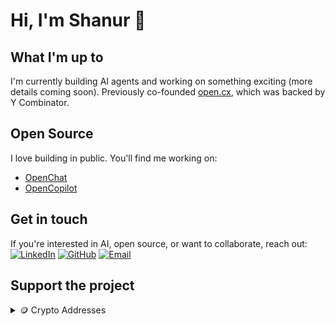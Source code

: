# Hi, I'm Shanur 👋

## What I'm up to
I'm currently building AI agents and working on something exciting (more details coming soon). Previously co-founded [open.cx](https://open.cx), which was backed by Y Combinator.

## Open Source
I love building in public. You'll find me working on:
- [OpenChat](https://github.com/openchatai/OpenChat)
- [OpenCopilot](https://github.com/openchatai/OpenCopilot)

## Get in touch
If you're interested in AI, open source, or want to collaborate, reach out:
[![LinkedIn](https://img.shields.io/badge/LinkedIn-0077B5?style=for-the-badge&logo=linkedin&logoColor=white)](https://www.linkedin.com/in/shanurcsenitap)
[![GitHub](https://img.shields.io/badge/GitHub-100000?style=for-the-badge&logo=github&logoColor=white)](https://github.com/codebanesr)
[![Email](https://img.shields.io/badge/Email-D14836?style=for-the-badge&logo=gmail&logoColor=white)](mailto:shanur.cse.nitap@gmail.com)

## Support the project
<details>
<summary>🪙 Crypto Addresses</summary>

### Bitcoin (BTC)
![BTC QR Code](images/btc)
**Address:** bc1qe5zzuav86unsle7a3mtsxmgxhuqx3v05twz7fm

### Ethereum (ETH)
![ETH QR Code](images/eth)
**Address:** 0x141eB74F75C2B8106b20E3581aad450f903dcA7d

</details>
